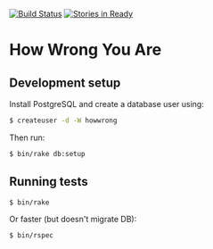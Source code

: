 [![Build Status](https://travis-ci.org/jgonera/howwrong.svg?branch=master)](https://travis-ci.org/jgonera/howwrong)
[![Stories in Ready](https://badge.waffle.io/jgonera/howwrong.png?label=ready&title=Ready)](https://waffle.io/jgonera/howwrong)

# How Wrong You Are

## Development setup

Install PostgreSQL and create a database user using:

```bash
$ createuser -d -W howwrong
```

Then run:

```bash
$ bin/rake db:setup
```

## Running tests

```bash
$ bin/rake
```

Or faster (but doesn't migrate DB):

```bash
$ bin/rspec
```
